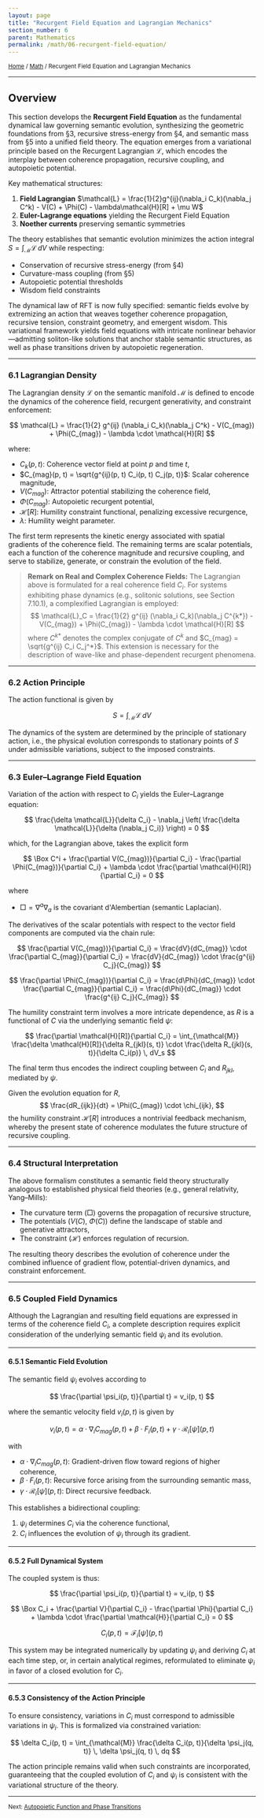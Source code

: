 ```yaml
---
layout: page
title: "Recurgent Field Equation and Lagrangian Mechanics"
section_number: 6
parent: Mathematics
permalink: /math/06-recurgent-field-equation/
---
```


<small>[Home](/) / [Math](/math/) / Recurgent Field Equation and Lagrangian Mechanics</small>

---

## Overview

This section develops the **Recurgent Field Equation** as the fundamental dynamical law governing semantic evolution, synthesizing the geometric foundations from §3, recursive stress-energy from §4, and semantic mass from §5 into a unified field theory. The equation emerges from a variational principle based on the Recurgent Lagrangian $\mathcal{L}$, which encodes the interplay between coherence propagation, recursive coupling, and autopoietic potential.

Key mathematical structures:
1. **Field Lagrangian** $\mathcal{L} = \frac{1}{2}g^{ij}(\nabla_i C_k)(\nabla_j C^k) - V(C) + \Phi(C) - \lambda\mathcal{H}[R] + \mu W$
2. **Euler-Lagrange equations** yielding the Recurgent Field Equation
3. **Noether currents** preserving semantic symmetries

The theory establishes that semantic evolution minimizes the action integral $S = \int_{\mathcal{M}} \mathcal{L} \, dV$ while respecting:
- Conservation of recursive stress-energy (from §4)
- Curvature-mass coupling (from §5)
- Autopoietic potential thresholds
- Wisdom field constraints

The dynamical law of RFT is now fully specified: semantic fields evolve by extremizing an action that weaves together coherence propagation, recursive tension, constraint geometry, and emergent wisdom. This variational framework yields field equations with intricate nonlinear behavior—admitting soliton-like solutions that anchor stable semantic structures, as well as phase transitions driven by autopoietic regeneration.

---

### **6.1 Lagrangian Density**

The Lagrangian density $\mathcal{L}$ on the semantic manifold $\mathcal{M}$ is defined to encode the dynamics of the coherence field, recurgent generativity, and constraint enforcement:

$$
\mathcal{L} = \frac{1}{2} g^{ij} (\nabla_i C_k)(\nabla_j C^k) - V(C_{mag}) + \Phi(C_{mag}) - \lambda \cdot \mathcal{H}[R]
$$

where:

- $C_k(p, t)$: Coherence vector field at point $p$ and time $t$,
- $C_{mag}(p, t) = \sqrt{g^{ij}(p, t) C_i(p, t) C_j(p, t)}$: Scalar coherence magnitude,
- $V(C_{mag})$: Attractor potential stabilizing the coherence field,
- $\Phi(C_{mag})$: Autopoietic recurgent potential,
- $\mathcal{H}[R]$: Humility constraint functional, penalizing excessive recurgence,
- $\lambda$: Humility weight parameter.

The first term represents the kinetic energy associated with spatial gradients of the coherence field. The remaining terms are scalar potentials, each a function of the coherence magnitude and recursive coupling, and serve to stabilize, generate, or constrain the evolution of the field.

> **Remark on Real and Complex Coherence Fields:** The Lagrangian above is formulated for a real coherence field $C_i$. For systems exhibiting phase dynamics (e.g., solitonic solutions, see Section 7.10.1), a complexified Lagrangian is employed:
> $$
> \mathcal{L}_C = \frac{1}{2} g^{ij} (\nabla_i C_k)(\nabla_j C^{k*}) - V(C_{mag}) + \Phi(C_{mag}) - \lambda \cdot \mathcal{H}[R]
> $$
> where $C^{k*}$ denotes the complex conjugate of $C^k$ and $C_{mag} = \sqrt{g^{ij} C_i C_j^*}$. This extension is necessary for the description of wave-like and phase-dependent recurgent phenomena.

---

### **6.2 Action Principle**

The action functional is given by

$$
S = \int_{\mathcal{M}} \mathcal{L} \, dV
$$

The dynamics of the system are determined by the principle of stationary action, i.e., the physical evolution corresponds to stationary points of $S$ under admissible variations, subject to the imposed constraints.

---

### **6.3 Euler–Lagrange Field Equation**

Variation of the action with respect to $C_i$ yields the Euler–Lagrange equation:

$$
\frac{\delta \mathcal{L}}{\delta C_i} - \nabla_j \left( \frac{\delta \mathcal{L}}{\delta (\nabla_j C_i)} \right) = 0
$$

which, for the Lagrangian above, takes the explicit form

$$
\Box C^i + \frac{\partial V(C_{mag})}{\partial C_i} - \frac{\partial \Phi(C_{mag})}{\partial C_i} + \lambda \cdot \frac{\partial \mathcal{H}[R]}{\partial C_i} = 0
$$

where

- $\Box = \nabla^a \nabla_a$ is the covariant d'Alembertian (semantic Laplacian).

The derivatives of the scalar potentials with respect to the vector field components are computed via the chain rule:

$$
\frac{\partial V(C_{mag})}{\partial C_i} = \frac{dV}{dC_{mag}} \cdot \frac{\partial C_{mag}}{\partial C_i} = \frac{dV}{dC_{mag}} \cdot \frac{g^{ij} C_j}{C_{mag}}
$$

$$
\frac{\partial \Phi(C_{mag})}{\partial C_i} = \frac{d\Phi}{dC_{mag}} \cdot \frac{\partial C_{mag}}{\partial C_i} = \frac{d\Phi}{dC_{mag}} \cdot \frac{g^{ij} C_j}{C_{mag}}
$$

The humility constraint term involves a more intricate dependence, as $R$ is a functional of $C$ via the underlying semantic field $\psi$:

$$
\frac{\partial \mathcal{H}[R]}{\partial C_i} = \int_{\mathcal{M}} \frac{\delta \mathcal{H}[R]}{\delta R_{jkl}(s, t)} \cdot \frac{\delta R_{jkl}(s, t)}{\delta C_i(p)} \, dV_s
$$

The final term thus encodes the indirect coupling between $C_i$ and $R_{jkl}$, mediated by $\psi$.

Given the evolution equation for $R$,
$$
\frac{dR_{ijk}}{dt} = \Phi(C_{mag}) \cdot \chi_{ijk},
$$
the humility constraint $\mathcal{H}[R]$ introduces a nontrivial feedback mechanism, whereby the present state of coherence modulates the future structure of recursive coupling.

---

### **6.4 Structural Interpretation**

The above formalism constitutes a semantic field theory structurally analogous to established physical field theories (e.g., general relativity, Yang–Mills):

- The curvature term ($\Box$) governs the propagation of recursive structure,
- The potentials ($V(C)$, $\Phi(C)$) define the landscape of stable and generative attractors,
- The constraint ($\mathcal{H}$) enforces regulation of recursion.

The resulting theory describes the evolution of coherence under the combined influence of gradient flow, potential-driven dynamics, and constraint enforcement.

---

### **6.5 Coupled Field Dynamics**

Although the Lagrangian and resulting field equations are expressed in terms of the coherence field $C_i$, a complete description requires explicit consideration of the underlying semantic field $\psi_i$ and its evolution.

---

#### **6.5.1 Semantic Field Evolution**

The semantic field $\psi_i$ evolves according to

$$
\frac{\partial \psi_i(p, t)}{\partial t} = v_i(p, t)
$$

where the semantic velocity field $v_i(p, t)$ is given by

$$
v_i(p, t) = \alpha \cdot \nabla_i C_{mag}(p, t) + \beta \cdot F_i(p, t) + \gamma \cdot \mathcal{R}_i[\psi](p, t)
$$

with

- $\alpha \cdot \nabla_i C_{mag}(p, t)$: Gradient-driven flow toward regions of higher coherence,
- $\beta \cdot F_i(p, t)$: Recursive force arising from the surrounding semantic mass,
- $\gamma \cdot \mathcal{R}_i[\psi](p, t)$: Direct recursive feedback.

This establishes a bidirectional coupling:

1. $\psi_i$ determines $C_i$ via the coherence functional,
2. $C_i$ influences the evolution of $\psi_i$ through its gradient.

---

#### **6.5.2 Full Dynamical System**

The coupled system is thus:

$$
\frac{\partial \psi_i(p, t)}{\partial t} = v_i(p, t)
$$

$$
\Box C_i + \frac{\partial V}{\partial C_i} - \frac{\partial \Phi}{\partial C_i} + \lambda \cdot \frac{\partial \mathcal{H}}{\partial C_i} = 0
$$

$$
C_i(p, t) = \mathcal{F}_i[\psi](p, t)
$$

This system may be integrated numerically by updating $\psi_i$ and deriving $C_i$ at each time step, or, in certain analytical regimes, reformulated to eliminate $\psi_i$ in favor of a closed evolution for $C_i$.

---

#### **6.5.3 Consistency of the Action Principle**

To ensure consistency, variations in $C_i$ must correspond to admissible variations in $\psi_i$. This is formalized via constrained variation:

$$
\delta C_i(p, t) = \int_{\mathcal{M}} \frac{\delta C_i(p, t)}{\delta \psi_j(q, t)} \, \delta \psi_j(q, t) \, dq
$$

The action principle remains valid when such constraints are incorporated, guaranteeing that the coupled evolution of $C_i$ and $\psi_i$ is consistent with the variational structure of the theory.

---

<small>Next: [Autopoietic Function and Phase Transitions](/math/07-autopoietic-function/)</small>